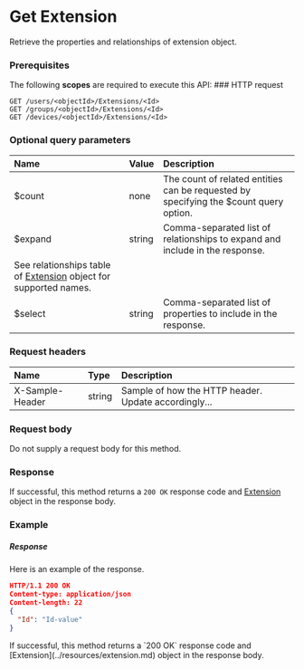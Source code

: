 # Get Extension

Retrieve the properties and relationships of extension object.
### Prerequisites
The following **scopes** are required to execute this API: ### HTTP request
<!-- { "blockType": "ignored" } -->
```http
GET /users/<objectId>/Extensions/<Id>
GET /groups/<objectId>/Extensions/<Id>
GET /devices/<objectId>/Extensions/<Id>
```
### Optional query parameters
|Name|Value|Description|
|:---------------|:--------|:-------|
|$count|none|The count of related entities can be requested by specifying the $count query option.|
|$expand|string|Comma-separated list of relationships to expand and include in the response. 
See relationships table of [Extension](../resources/extension.md) object for supported names. |
|$select|string|Comma-separated list of properties to include in the response.|

### Request headers
| Name       | Type | Description|
|:-----------|:------|:----------|
| X-Sample-Header  | string  | Sample of how the HTTP header. Update accordingly...|

### Request body
Do not supply a request body for this method.
### Response
If successful, this method returns a `200 OK` response code and [Extension](../resources/extension.md) object in the response body.
### Example
##### Response
Here is an example of the response.
<!-- {
  "blockType": "response",
  "truncated": false,
  "@odata.type": "extension"
} -->
```json
HTTP/1.1 200 OK
Content-type: application/json
Content-length: 22
{
  "Id": "Id-value"
}
```

<!-- uuid: 35901bea-b1b6-4411-9ac5-338096e7fbd6
2015-10-14 23:39:33 UTC -->
<!-- {
  "type": "#page.annotation",
  "description": "Get Extension",
  "keywords": "",
  "section": "documentation",
  "tocPath": ""
}-->If successful, this method returns a `200 OK` response code and [Extension](../resources/extension.md) object in the response body.
